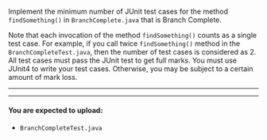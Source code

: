 Implement the minimum number of JUnit test cases for the method `findSomething()` in `BranchComplete.java` that is Branch Complete.

Note that each invocation of the method `findSomething()` counts as a single test case. For example, if you call twice `findSomething()` method in the `BranchCompleteTest.java`, then the number of test cases is considered as 2.
All test cases must pass the JUnit test to get full marks. You must use JUnit4 to write your test cases. Otherwise, you may be subject to a certain amount of mark loss.

* * *
* * *

#### You are expected to upload:
*  `BranchCompleteTest.java`
